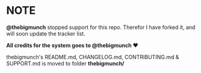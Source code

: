 # NOTE

**@thebigmunch** stopped support for this repo. Therefor I have forked it, and will soon update the tracker list.

**All credits for the system goes to @thebigmunch :heart:**

thebigmunch's README.md, CHANGELOG.md, CONTRIBUTING.md & SUPPORT.md is moved to folder **thebigmunch/**
